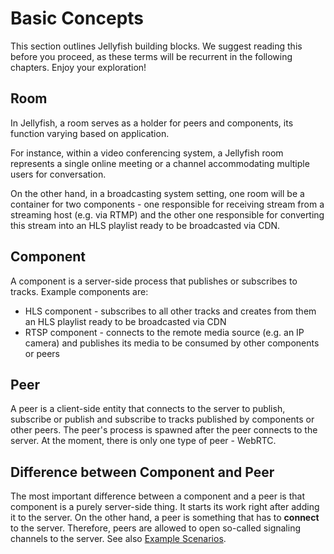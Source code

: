 # Basic Concepts

This section outlines Jellyfish building blocks. We suggest reading this before
you proceed, as these terms will be recurrent in the following chapters. Enjoy
your exploration!

## Room

In Jellyfish, a room serves as a holder for peers and components, its function
varying based on application.

For instance, within a video conferencing system, a Jellyfish room represents a
single online meeting or a channel accommodating multiple users for
conversation.

On the other hand, in a broadcasting system setting, one room will be a
container for two components - one responsible for receiving stream from a
streaming host (e.g. via RTMP) and the other one responsible for converting this
stream into an HLS playlist ready to be broadcasted via CDN.

## Component

A component is a server-side process that publishes or subscribes to tracks.
Example components are:
* HLS component - subscribes to all other tracks and creates from them an HLS
  playlist ready to be broadcasted via CDN
* RTSP component - connects to the remote media source (e.g. an IP camera) and
  publishes its media to be consumed by other components or peers

## Peer

A peer is a client-side entity that connects to the server to publish, subscribe
or publish and subscribe to tracks published by components or other peers. The
peer's process is spawned after the peer connects to the server. At the moment,
there is only one type of peer - WebRTC.

## Difference between Component and Peer

The most important difference between a component and a peer is that component
is a purely server-side thing. It starts its work right after adding it to the
server. On the other hand, a peer is something that has to **connect** to the
server. Therefore, peers are allowed to open so-called signaling channels to the
server. See also [Example Scenarios](./example_scenarios.md).